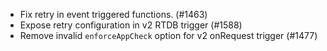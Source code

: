 - Fix retry in event triggered functions. (#1463)
- Expose retry configuration in v2 RTDB trigger (#1588)
- Remove invalid `enforceAppCheck` option for v2 onRequest trigger (#1477)
